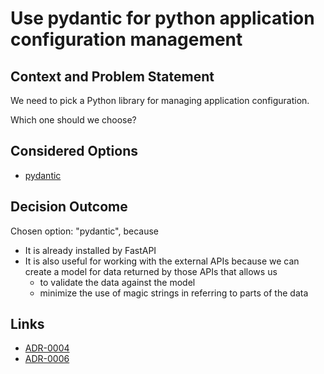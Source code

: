 # Use pydantic for python application configuration management

## Context and Problem Statement

We need to pick a Python library for managing application configuration.

Which one should we choose?

## Considered Options

* [pydantic](https://pydantic-docs.helpmanual.io/)

## Decision Outcome

Chosen option: "pydantic", because 
* It is already installed by FastAPI
* It is also useful for working with the external APIs because we can create a model for data returned by those APIs that allows us
    * to validate the data against the model
    * minimize the use of magic strings in referring to parts of the data

## Links

* [ADR-0004](0004-use-python-for-api.md)
* [ADR-0006](0006-use-fastapi-as-framework-for-api.md)